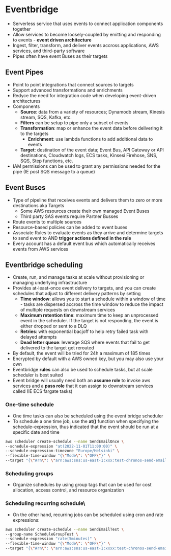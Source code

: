 # Eventbridge
* Serverless service that uses events to connect application components together
* Allow services to become loosely-coupled by emitting and responding to events - **event driven architecture**
* Ingest, filter, transform, and deliver events accross applications, AWS services, and third-party software
* Pipes often have event Buses as their targets

## Event Pipes
* Point to point integrations that connect sources to targets
* Support advanced transformations and enrichments
* Redyce the need for integration code when developing event-driven architectures
* Components
  * **Source**: data from a variety of resources; Dynamodb stream, Kinesis stream, SQS, Kafka, etc.
  * **Filters** can be setup to pipe only a subset of events
  * **Transformation**: map or enhance the event data before delivering it to the targets
    * **Enrichment**: use lambda functions to add additional data to events
  * **Target**: destination of the event data; Event Bus, API Gateway or API destinations, Cloudwatch logs, ECS tasks, Kinsesi Firehose, SNS, SQS, Step functions, etc.
* IAM permissions can be used to grant any permissions needed for the pipe (IE post SQS message to a queue)
  
## Event Buses
* Type of pipeline that receives events and delivers them to zero or more destinations aka Targets
  * Some AWS resources create their own managed Event Buses
  * Third party SAS events require Partner Busses
* Route events to multiple sources
* Resource-based policies can be added to event buses
* Associate Rules to evaluate events as they arrive and determine targets to send event to AND **trigger actions defined in the rule**
* Every account has a default event bus which automatically receives events from AWS services

## Eventbridge scheduling
* Create, run, and manage tasks at scale without provisioning or managing underlying infrastructure
* Provides at-least-once event delivery to targets, and you can create schedules that adjust to different delivery patterns by setting
  * **Time window**: allows you to start a schedule within a window of time - tasks are dispersed accross the time window to reduce the impact of multiple requests on downstream services
  * **Maximum retention time**: maximum time to keep an unprocessed event in the scheduler. If the target is not responding, the event is either dropped or sent to a DLQ
  * **Retries**: with exponential bacjoff to help retry failed task with delayed attempts
  * **Dead letter queue**: leverage SQS where events that fail to get delivered to the target get rerouted
* By default, the event will be tried for 24h a maximum of 185 times
* Encrypted by default with a AWS owned key, but you may also use your own
* Eventbridge **rules** can also be used to schedule tasks, but at scale scheduler is best suited
* Event bridge will usually need both an **assume role** to invoke aws services and a **pass role** that it can assign to downstream services called (IE ECS fargate tasks)

### One-time schedule
* One time tasks can also be scheduled using the event bridge scheduler
* To schedule a one time job, use the **at()** function when specifying the schedule-expression, thus indicated that the event should be run at a specific date and time
```bash
aws scheduler create-schedule --name SendEmailOnce \ 
--schedule-expression "at(2022-11-01T11:00:00)" \ 
--schedule-expression-timezone "Europe/Helsinki" \
--flexible-time-window "{\"Mode\": \"OFF\"}" \
--target "{\"Arn\": \"arn:aws:sns:us-east-1:xxx:test-chronos-send-email\", \"RoleArn\": \" arn:aws:iam::xxxx:role/sam_scheduler_role\" }"
```

### Scheduling groups
* Organize schedules by using group tags that can be used for cost allocation, access control, and resource organization


### Scheduling recurring schedule\
* On the other hand, recurring jobs can be scheduled using cron and rate expressions:
```bash
aws scheduler create-schedule --name SendEmailTest \
--group-name ScheduleGroupTest \
--schedule-expression "rate(5minutes)" \
--flexible-time-window "{\"Mode\": \"OFF\"}" \
--target "{\"Arn\": \"arn:aws:sns:us-east-1:xxxx:test-chronos-send-email\", \"RoleArn\": \" arn:aws:iam::xxxx:role/sam_scheduler_role \" }"
```
  

